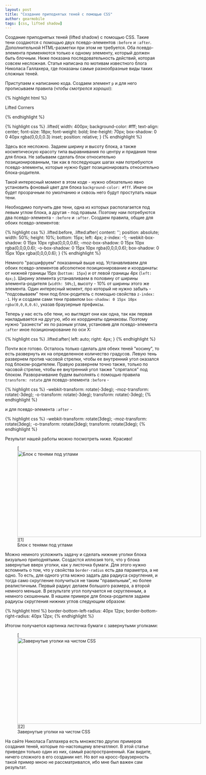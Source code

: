 ```yaml
---
layout: post
title: "Создание приподнятых теней с помощью CSS"
author: gearmobile
tags: [css, lifted shadow]
---
```


Создание приподнятых теней (lifted shadow) с помощью CSS. Такие тени создаются с помощью двух псевдо-элементов `:before` и `:after`. Дополнительной HTML-разметки при этом не требуется. Оба псевдо-элемента применяются только к одному элементу, который должен быть блочным. Ниже показана последовательность действий, которая совсем несложная. Статья написана по мотивам известного блога Николаса Галлахера, где показаны самые разнообразные виды таких сложных теней.

Приступаем к написанию кода. Создаем элемент `p` и для него прописываем правила (*чтобы смотрелся хорошо*):

{% highlight html %}
  <p class="lifted">
    Lifted Corners
  </p>
{% endhighlight %}

{% highlight css %}
  .lifted{
    width: 400px;
    background-color: #fff;
    text-align: center;
    font-size: 18px;
    font-weight: bold;
    line-height: 70px;
    box-shadow: 0 0 40px rgba(0,0,0,0.3) inset;
    position: relative;
  }
{% endhighlight %}

Здесь все несложно. Задаем ширину и высоту блока, а также косметическую красоту типа выравнивания по центру и придания тени для блока. Не забываем сделать блок относительно позиционированным, так как в последующих шагах нам потребуются псевдо-элементы, которые нужно будет позиционировать относительно блока-родителя.

Такой интересный момент в этом коде - нужно обязательно явно установить фоновый цвет для блока `background-color: #fff`. Иначе он будет прозрачным по умолчанию и сквозь него будут проступать наши тени.

Необходимо получить две тени, одна из которых располагается под левым углом блока, а другая - под правым. Поэтому нам потребуются два псевдо-элемента - `:before` и `:after`. Создаем правила, общие для обоих псевдо-элементов:

{% highlight css %}
  .lifted:before, .lifted:after{
    content: '';
    position: absolute;
    width: 50%;
    height: 10%;
    bottom: 15px;
    left: 4px;
    z-index: -1;
    -webkit-box-shadow: 0 15px 10px rgba(0,0,0,0.6);
       -moz-box-shadow: 0 15px 10px rgba(0,0,0,0.6);
         -o-box-shadow: 0 15px 10px rgba(0,0,0,0.6);
            box-shadow: 0 15px 10px rgba(0,0,0,0.6);
  }
{% endhighlight %}

Немного "расшифруем" показанный выше код. Устанавливаем для обоих псевдо-элементов абсолютное позиционирование и координаты: от нижней границы 15px (`bottom: 15px`) и от левой границы 4px (`left: 4px;`). Ширину элемента устанавливаем в половину от ширины элемента-родителя (`width: 50%;`), высоту - 10% от ширины этого же элемента. Один интересный момент, про который не нужно забыть - "подсовываем" тени под блок-родитель с помощью свойства `z-index: -1`. Ну и создаем сами тени правилом `box-shadow: 0 15px 10px rgba(0,0,0,0.6)`, указав браузерные префиксы.

Теперь у нас есть обе тени, но выглядят они как одна, так как первая накладывается на другую, ибо их координаты одинаковы. Поэтому нужно "разнести" их по разным углам, установив для псевдо-элемента `:after` иное позиционирование по оси X:

{% highlight css %}
  .lifted:after{
    left: auto;
    right: 4px;
  }
{% endhighlight %}

Почти все готово. Осталось только сделать для обеих теней "косину", то есть развернуть их на определенное количество градусов. Левую тень развернем против часовой стрелки, чтобы ее внутренний угол оказался под блоком-родителем. Правую развернем точно также, только по часовой стрелке, чтобы ее внутренний угол также "спрятался" под блоком. Разворачивание будем выполнять с помощью правила `transform: rotate` для псевдо-элемента `:before` -

{% highlight css %}
  -webkit-transform: rotate(-3deg);
     -moz-transform: rotate(-3deg);
       -o-transform: rotate(-3deg);
          transform: rotate(-3deg);
{% endhighlight %}

и для псевдо-элемента `:after` -

{% highlight css %}
  -webkit-transform: rotate(3deg);
     -moz-transform: rotate(3deg);
       -o-transform: rotate(3deg);
          transform: rotate(3deg);
{% endhighlight %}

Результат нашей работы можно посмотреть ниже. Красиво!

<figure id="attachment_106" style="width: 600px;" class="wp-caption aligncenter">
  [<img src="http://localhost:7788/third/wp-content/uploads/2013/11/drop-down-shadows-600x281.jpg" alt="Блок с тенями под углами" width="600" height="281" class="size-medium wp-image-106" />][1]
  <figcaption class="wp-caption-text">Блок с тенями под углами</figcaption>
</figure>

Можно немного усложнить задачу и сделать нижние уголки блока визуально приподнятыми. Создастся иллюзия того, что у блока завернутые вверх уголки, как у листочка бумаги. Для этого нужно вспомнить о том, что у свойства `border-radius` есть два параметра, а не одно. То есть, для одного угла можно задать два радиуса скругления, и тогда само скругление получиться не таким "правильным", но более реалистичным. Первый радиус делаем большого размера, а второй немного меньше. В результате угол получается не скругленным, а немного скошенным. В нашем примере для блока-родителя задаем радиусы скругления нижних углов следующим образом:

{% highlight html %}
  border-bottom-left-radius: 40px 12px;
  border-bottom-right-radius: 40px 12px;
{% endhighlight %}

Итогом получается картинка листочка бумаги с завернутыми уголками:

<figure id="attachment_107" style="width: 600px;" class="wp-caption aligncenter">
  [<img src="http://localhost:7788/third/wp-content/uploads/2013/11/curved-corners-600x281.jpg" alt="Завернутые уголки на чистом CSS" width="600" height="281" class="size-medium wp-image-107" />][2]
  <figcaption class="wp-caption-text">Завернутые уголки на чистом CSS</figcaption>
</figure>

На сайте Николаса Галлахера есть множество других примеров создания теней, которые по-настоящему впечатляют. В этой статье приведен только один из них, самый распространенный. Как видите, ничего сложного в его создании нет. Но вот на кросс-браузерность такой пример мною не рассматривался, ибо мне был важен сам результат.

 [1]: http://localhost:7788/third/wp-content/uploads/2013/11/drop-down-shadows.jpg
 [2]: http://localhost:7788/third/wp-content/uploads/2013/11/curved-corners.jpg
